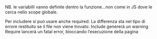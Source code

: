 NB. le variabilli vanno definite dentro la funzione...non come in JS dove le cerca nello scope globale.

Per includere si può usare anche required.
La differenza sta nel tipo di errore restituito se il file non viene trovato:
Include genererà un warning
Require lancerà un fatal error, bloccando l’esecuzione della pagina